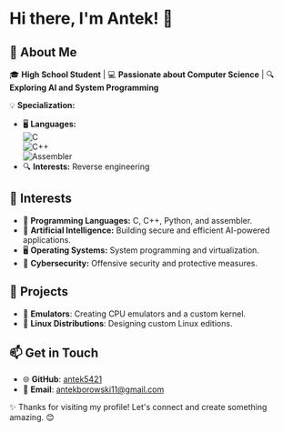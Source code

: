 # Hi there, I'm Antek! 👋

## 🚀 About Me
🎓 **High School Student** | 💻 **Passionate about Computer Science** | 🔍 **Exploring AI and System Programming**

💡 **Specialization:**
- 🖥️ **Languages:**  
  ![C](https://img.shields.io/badge/-C-00599C?style=flat-square&logo=c&logoColor=white)  
  ![C++](https://img.shields.io/badge/-C++-00599C?style=flat-square&logo=c%2B%2B&logoColor=white)  
  ![Assembler](https://img.shields.io/badge/-Assembler-6E4C13?style=flat-square)
- 🔍 **Interests:** Reverse engineering

## 🌟 Interests
- 🎨 **Programming Languages:** C, C++, Python, and assembler.
- 🤖 **Artificial Intelligence:** Building secure and efficient AI-powered applications.
- 🖥️ **Operating Systems:** System programming and virtualization.
- 🔐 **Cybersecurity:** Offensive security and protective measures.

## 🔭 Projects
- 🧠 **Emulators**: Creating CPU emulators and a custom kernel.
- 🐧 **Linux Distributions**: Designing custom Linux editions.

## 📫 Get in Touch
- 🌐 **GitHub**: [antek5421](https://github.com/antek5421)
- 📧 **Email**: antekborowski11@gmail.com

✨ Thanks for visiting my profile! Let's connect and create something amazing. 😊
  
